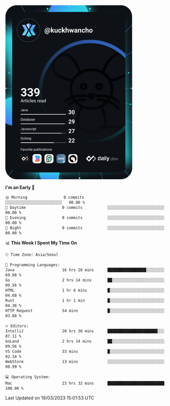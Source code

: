 <a href="https://app.daily.dev/kuckhwancho"><img src="https://github.com/kuckjwi0928/kuckjwi0928/blob/master/devcard.svg" width="400" alt="Kuckjwi Devcard"/></a>

<!--START_SECTION:waka-->
**I'm an Early 🐤** 

```text
🌞 Morning                0 commits           ░░░░░░░░░░░░░░░░░░░░░░░░░   00.00 % 
🌆 Daytime                0 commits           ░░░░░░░░░░░░░░░░░░░░░░░░░   00.00 % 
🌃 Evening                0 commits           ░░░░░░░░░░░░░░░░░░░░░░░░░   00.00 % 
🌙 Night                  0 commits           ░░░░░░░░░░░░░░░░░░░░░░░░░   00.00 % 
```


📊 **This Week I Spent My Time On** 

```text
🕑︎ Time Zone: Asia/Seoul

💬 Programming Languages: 
Java                     16 hrs 28 mins      █████████████████░░░░░░░░   69.98 % 
Go                       2 hrs 14 mins       ██░░░░░░░░░░░░░░░░░░░░░░░   09.56 % 
HTML                     1 hr 6 mins         █░░░░░░░░░░░░░░░░░░░░░░░░   04.68 % 
Rust                     1 hr 1 min          █░░░░░░░░░░░░░░░░░░░░░░░░   04.36 % 
HTTP Request             54 mins             █░░░░░░░░░░░░░░░░░░░░░░░░   03.88 % 

🔥 Editors: 
IntelliJ                 20 hrs 30 mins      ██████████████████████░░░   87.11 % 
GoLand                   2 hrs 14 mins       ██░░░░░░░░░░░░░░░░░░░░░░░   09.56 % 
VS Code                  33 mins             █░░░░░░░░░░░░░░░░░░░░░░░░   02.34 % 
WebStorm                 13 mins             ░░░░░░░░░░░░░░░░░░░░░░░░░   00.99 % 

💻 Operating System: 
Mac                      23 hrs 32 mins      █████████████████████████   100.00 % 
```


 Last Updated on 19/03/2023 15:01:53 UTC
<!--END_SECTION:waka-->
